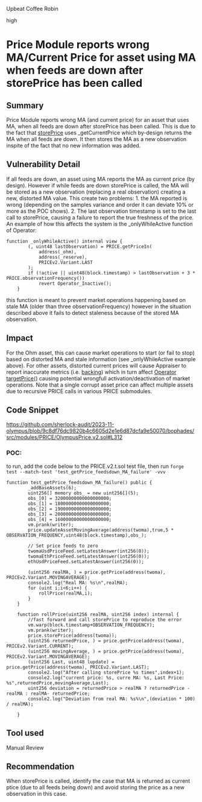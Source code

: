 Upbeat Coffee Robin

high

# Price Module reports wrong MA/Current Price for asset using MA when feeds are down after storePrice has been called

## Summary
Price Module reports wrong MA (and current price) for an asset that uses MA, when all feeds are down after storePrice has been called. This is due to the fact that [storePrice](https://github.com/sherlock-audit/2023-11-olympus/blob/9c8df76dc9820b4c6605d2e1e6d87dcfa9e50070/bophades/src/modules/PRICE/OlympusPrice.v2.sol#L312) uses _getCurrentPrice which by-design returns the MA when all feeds are down. It then stores the MA as a new observation inspite of the fact that no new information was added.

## Vulnerability Detail
If all feeds are down, an asset using MA reports the MA as current price (by design). However if while feeds are down storePrice is called, the MA will be stored as a new observation (replacing a real observation) creating a new, distorted MA value. This create two problems: 1. the MA reported is wrong (depending on the samples variance and order it can deviate 10% or more as the POC shows). 2. The last observation timestamp is set to the last call to storePrice, causing a failure to report the true freshness of the price. An example of how this affects the system is the _onlyWhileActive function of Operator:
```solidity
function _onlyWhileActive() internal view {
        (, uint48 lastObservation) = PRICE.getPriceIn(
            address(_ohm),
            address(_reserve),
            PRICEv2.Variant.LAST
        );
        if (!active || uint48(block.timestamp) > lastObservation + 3 * PRICE.observationFrequency())
            revert Operator_Inactive();
    }
```
this function is meant to prevent market operations happening based on stale MA (older than three observationFrequency) however in the situation described above it fails to detect staleness because of the stored MA observation.

## Impact
For the Ohm asset, this can cause market operations to start (or fail to stop) based on distorted MA and stale information (see _onlyWhileActive example above). For other assets, distorted current prices will cause Appraiser to report inaccurate metrics (i.e. [backing](https://github.com/sherlock-audit/2023-11-olympus/blob/9c8df76dc9820b4c6605d2e1e6d87dcfa9e50070/bophades/src/policies/OCA/Appraiser.sol#L327)) which in turn affect [Operator targetPrice()](https://github.com/sherlock-audit/2023-11-olympus/blob/9c8df76dc9820b4c6605d2e1e6d87dcfa9e50070/bophades/src/policies/RBS/Operator.sol#L858) causing potential wrongfull activation/deactivation of market operations. Note that a single corrupt asset price can affect multiple assets due to recursive PRICE calls in various PRICE submodules.

## Code Snippet
https://github.com/sherlock-audit/2023-11-olympus/blob/9c8df76dc9820b4c6605d2e1e6d87dcfa9e50070/bophades/src/modules/PRICE/OlympusPrice.v2.sol#L312

### POC:
to run, add the code below to the PRICE.v2.t.sol test file, then run `forge test --match-test 'test_getPrice_feedsdown_MA_failure' -vvv`
```solidity
function test_getPrice_feedsdown_MA_failure() public {
        _addBaseAssets(6);
        uint256[] memory obs_ = new uint256[](5);
        obs_[0] = 32000000000000000000;
        obs_[1] = 18000000000000000000;
        obs_[2] = 19000000000000000000;
        obs_[3] = 20000000000000000000;
        obs_[4] = 16000000000000000000;
        vm.prank(writer);
        price.updateAssetMovingAverage(address(twoma),true,5 * OBSERVATION_FREQUENCY,uint48(block.timestamp),obs_);

        // Set price feeds to zero
        twomaUsdPriceFeed.setLatestAnswer(int256(0));
        twomaEthPriceFeed.setLatestAnswer(int256(0));
        ethUsdPriceFeed.setLatestAnswer(int256(0));

        (uint256 realMA, ) = price.getPrice(address(twoma), PRICEv2.Variant.MOVINGAVERAGE);
        console2.log("Real MA: %s\n",realMA);
        for (uint i;i<6;i++) {
            rollPrice(realMA,i);
        }
    }

    function rollPrice(uint256 realMA, uint256 index) internal {
        //fast forward and call storePrice to reproduce the error
        vm.warp(block.timestamp+OBSERVATION_FREQUENCY);
        vm.prank(writer);
        price.storePrice(address(twoma));
        (uint256 returnedPrice, ) = price.getPrice(address(twoma), PRICEv2.Variant.CURRENT);
        (uint256 movingAverage, ) = price.getPrice(address(twoma), PRICEv2.Variant.MOVINGAVERAGE);
        (uint256 Last, uint48 lupdate) = price.getPrice(address(twoma), PRICEv2.Variant.LAST);
        console2.log("After calling storePrice %s times",index+1);
        console2.log("current price: %s, curre MA: %s, Last Price: %s",returnedPrice,movingAverage,Last);
        uint256 deviation = returnedPrice > realMA ? returnedPrice - realMA : realMA- returnedPrice;
        console2.log("Deviation from real MA: %s%\n",(deviation * 100) / realMA);
        
    }
```

## Tool used

Manual Review

## Recommendation
When storePrice is called, identify the case that MA is returned as current ptice (due to all feeds being down) and avoid storing the price as a new observation in this case.